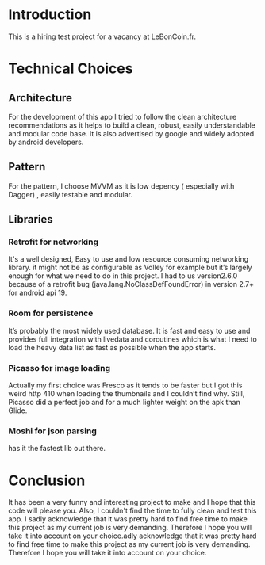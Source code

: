 <h1>Introduction</h1>
This is a hiring test project for a vacancy at LeBonCoin.fr.

<h1>Technical Choices</h1>

<h2>Architecture</h2>
For the development of this app I tried to follow the clean architecture recommendations as it helps to build a clean, robust, easily understandable and modular code base. It is also advertised by google and widely adopted by android developers. 

<h2>Pattern</h2>
For the pattern, I choose MVVM as it is low depency ( especially with Dagger) , easily testable and modular.

<h2>Libraries</h2>

<h3>Retrofit for networking</h3>
It's a well designed, Easy to use and low resource consuming networking library. it might not be as configurable as Volley for example but it’s largely enough for what we need to do in this project. I had to us version2.6.0 because of a retrofit bug (java.lang.NoClassDefFoundError) in version 2.7+ for android api 19.

<h3>Room for persistence</h3>
It’s probably the most widely used database. It is fast and easy to use and provides full integration with livedata and coroutines which is what I need to load the heavy data list as fast as possible when  the app starts.

<h3>Picasso for image loading</h3>
Actually my first choice was Fresco as it tends to be faster but I got this weird http 410 when loading the thumbnails and I couldn’t find why. Still, Picasso did a perfect job and for a much lighter weight on the apk than Glide.

<h3>Moshi for json parsing</h3>
has it the fastest lib out there.

<h1>Conclusion</h1>
It has been a very funny and interesting project to make and I hope that this code will please you.
Also, I couldn't find the time to fully clean and  test this app. I sadly acknowledge that it was pretty hard to find free time to make this project as my current job is very demanding. Therefore I hope you will take it into account on your choice.adly acknowledge that it was pretty hard to find free time to make this project as my current job is very demanding. Therefore I hope you will take it into account on your choice.